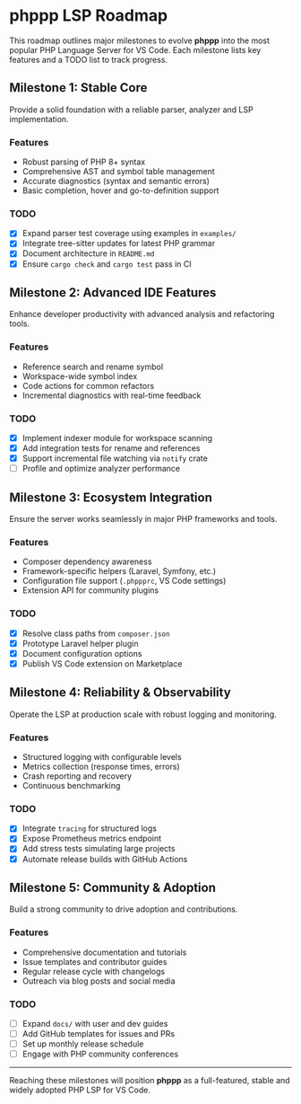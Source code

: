 # phppp LSP Roadmap

This roadmap outlines major milestones to evolve **phppp** into the most popular PHP Language Server for VS Code. Each milestone lists key features and a TODO list to track progress.

## Milestone 1: Stable Core

Provide a solid foundation with a reliable parser, analyzer and LSP implementation.

### Features
- Robust parsing of PHP 8+ syntax
- Comprehensive AST and symbol table management
- Accurate diagnostics (syntax and semantic errors)
- Basic completion, hover and go-to-definition support

### TODO
- [x] Expand parser test coverage using examples in `examples/`
- [x] Integrate tree-sitter updates for latest PHP grammar
- [x] Document architecture in `README.md`
- [x] Ensure `cargo check` and `cargo test` pass in CI

## Milestone 2: Advanced IDE Features

Enhance developer productivity with advanced analysis and refactoring tools.

### Features
- Reference search and rename symbol
- Workspace-wide symbol index
- Code actions for common refactors
- Incremental diagnostics with real-time feedback

### TODO
- [x] Implement indexer module for workspace scanning
- [x] Add integration tests for rename and references
- [x] Support incremental file watching via `notify` crate
- [ ] Profile and optimize analyzer performance

## Milestone 3: Ecosystem Integration

Ensure the server works seamlessly in major PHP frameworks and tools.

### Features
- Composer dependency awareness
- Framework-specific helpers (Laravel, Symfony, etc.)
- Configuration file support (`.phppprc`, VS Code settings)
- Extension API for community plugins

### TODO
- [x] Resolve class paths from `composer.json`
- [x] Prototype Laravel helper plugin
- [x] Document configuration options
- [x] Publish VS Code extension on Marketplace

## Milestone 4: Reliability & Observability

Operate the LSP at production scale with robust logging and monitoring.

### Features
- Structured logging with configurable levels
- Metrics collection (response times, errors)
- Crash reporting and recovery
- Continuous benchmarking

### TODO
- [x] Integrate `tracing` for structured logs
- [x] Expose Prometheus metrics endpoint
- [x] Add stress tests simulating large projects
- [x] Automate release builds with GitHub Actions

## Milestone 5: Community & Adoption

Build a strong community to drive adoption and contributions.

### Features
- Comprehensive documentation and tutorials
- Issue templates and contributor guides
- Regular release cycle with changelogs
- Outreach via blog posts and social media

### TODO
- [ ] Expand `docs/` with user and dev guides
- [ ] Add GitHub templates for issues and PRs
- [ ] Set up monthly release schedule
- [ ] Engage with PHP community conferences

---

Reaching these milestones will position **phppp** as a full-featured, stable and widely adopted PHP LSP for VS Code.
